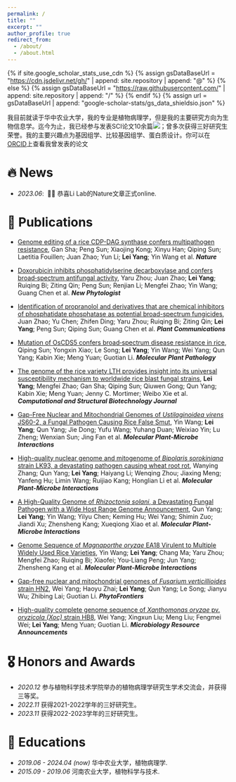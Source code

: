 ```yaml
---
permalink: /
title: ""
excerpt: ""
author_profile: true
redirect_from: 
  - /about/
  - /about.html
---
```


{% if site.google_scholar_stats_use_cdn %}
{% assign gsDataBaseUrl = "https://cdn.jsdelivr.net/gh/" | append: site.repository | append: "@" %}
{% else %}
{% assign gsDataBaseUrl = "https://raw.githubusercontent.com/" | append: site.repository | append: "/" %}
{% endif %}
{% assign url = gsDataBaseUrl | append: "google-scholar-stats/gs_data_shieldsio.json" %}

<span class='anchor' id='about-me'></span>

我目前就读于华中农业大学，我的专业是植物病理学，但是我的主要研究方向为生物信息学。迄今为止，我已经参与发表SCI论文10余篇<a href='https://scholar.google.com/citations?user=teRf_YAAAAAJ&hl'><img src="https://img.shields.io/endpoint?url={{ url | url_encode }}&logo=Google%20Scholar&labelColor=f6f6f6&color=9cf&style=flat&label=citations"></a>；曾多次获得三好研究生荣誉。我的主要兴趣点为基因组学、比较基因组学、蛋白质设计。你可以在[ORCID](https://orcid.org/0000-0002-8615-0311)上查看我曾发表的论文


# 🔥 News
- *2023.06*: &nbsp;🎉🎉 恭喜Li Lab的Nature文章正式online.

# 📝 Publications

- [Genome editing of a rice CDP-DAG synthase confers multipathogen resistance](https://doi.org/10.1038/s41586-023-06205-2), Gan Sha; Peng Sun; Xiaojing Kong; Xinyu Han; Qiping Sun; Laetitia Fouillen; Juan Zhao; Yun Li; **Lei Yang**; Yin Wang et al. ***Nature***

- [Doxorubicin inhibits phosphatidylserine decarboxylase and confers broad‐spectrum antifungal activity](https://nph.onlinelibrary.wiley.com/doi/10.1111/nph.18944), Yaru Zhou; Juan Zhao; **Lei Yang**; Ruiqing Bi; Ziting Qin; Peng Sun; Renjian Li; Mengfei Zhao; Yin Wang; Guang Chen et al. ***New Phytologist***
  
- [Identification of propranolol and derivatives that are chemical inhibitors of phosphatidate phosphatase as potential broad-spectrum fungicides](https://doi.org/10.1016/j.xplc.2023.100679),  Juan Zhao; Yu Chen; Zhifen Ding; Yaru Zhou; Ruiqing Bi; Ziting Qin; **Lei Yang**; Peng Sun; Qiping Sun; Guang Chen et al. ***Plant Communications***
  
- [Mutation of OsCDS5 confers broad‐spectrum disease resistance in rice](https://doi.org/10.1111/mpp.13430), Qiping Sun; Yongxin Xiao; Le Song; **Lei Yang**; Yin Wang; Wei Yang; Qun Yang; Kabin Xie; Meng Yuan; Guotian Li. ***Molecular Plant Pathology***

- [The genome of the rice variety LTH provides insight into its universal susceptibility mechanism to worldwide rice blast fungal strains](https://doi.org/10.1016/j.csbj.2022.01.030), **Lei Yang**; Mengfei Zhao; Gan Sha; Qiping Sun; Qiuwen Gong; Qun Yang; Kabin Xie; Meng Yuan; Jenny C. Mortimer; Weibo Xie et al. ***Computational and Structural Biotechnology Journal***

- [Gap-Free Nuclear and Mitochondrial Genomes of *Ustilaginoidea virens* JS60-2, a Fungal Pathogen Causing Rice False Smut](https://doi.org/10.1094/mpmi-07-22-0158-a), Yin Wang; **Lei Yang**; Qun Yang; Jie Dong; Yufu Wang; Yuhang Duan; Weixiao Yin; Lu Zheng; Wenxian Sun; Jing Fan et al. ***Molecular Plant-Microbe Interactions***

- [High-quality nuclear genome and mitogenome of *Bipolaris sorokiniana* strain LK93, a devastating pathogen causing wheat root rot](https://doi.org/10.1094/mpmi-09-22-0196-a), Wanying Zhang; Qun Yang; **Lei Yang**; Haiyang Li; Wenqing Zhou; Jiaxing Meng; Yanfeng Hu; Limin Wang; Ruijiao Kang; Honglian Li et al. ***Molecular Plant-Microbe Interactions***

- [A High-Quality Genome of *Rhizoctonia solani*, a Devastating Fungal Pathogen with a Wide Host Range Genome Announcement](https://doi.org/10.1094/mpmi-06-22-0126-a), Qun Yang; **Lei Yang**; Yin Wang; Yilyu Chen; Keming Hu; Wei Yang; Shimin Zuo; Jiandi Xu; Zhensheng Kang; Xueqiong Xiao et al. ***Molecular Plant-Microbe Interactions***

- [Genome Sequence of *Magnaporthe oryzae* EA18 Virulent to Multiple Widely Used Rice Varieties](https://doi.org/10.1094/mpmi-01-22-0030-a), Yin Wang; **Lei Yang**; Chang Ma; Yaru Zhou; Mengfei Zhao; Ruiqing Bi; Xiaofei; You-Liang Peng; Jun Yang; Zhensheng Kang et al. ***Molecular Plant-Microbe Interactions***

- [Gap-free nuclear and mitochondrial genomes of *Fusarium verticillioides* strain HN2](https://doi.org/10.1094/phytofr-11-22-0123-a), Wei Yang; Haoyu Zhai; **Lei Yang**; Qun Yang; Le Song; Jianyu Wu; Zhibing Lai; Guotian Li. ***PhytoFrontiers***

- [High-quality complete genome sequence of *Xanthomonas oryzae* pv. *oryzicola (Xoc)* strain HB8](https://doi.org/10.1128/mra.00459-23), Wei Yang; Xingxun Liu; Meng Liu; Fengmei Wei; **Lei Yang**; Meng Yuan; Guotian Li. ***Microbiology Resource Announcements***

# 🎖 Honors and Awards
- *2020.12* 参与植物科学技术学院举办的植物病理学研究生学术交流会，并获得三等奖。
- *2022.11* 获得2021-2022学年的三好研究生。
- *2023.11* 获得2022-2023学年的三好研究生。
  
# 📖 Educations
- *2019.06 - 2024.04 (now)* 华中农业大学，植物病理学. 
- *2015.09 - 2019.06* 河南农业大学，植物科学与技术. 
